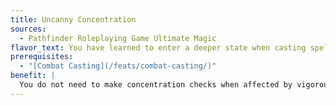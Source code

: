 ```yaml
---
title: Uncanny Concentration
sources:
  - Pathfinder Roleplaying Game Ultimate Magic
flavor_text: You have learned to enter a deeper state when casting spells, allowing you to shrug off distractions, damage, weather effects, and even the effects of other spells.
prerequisites:
  - "[Combat Casting](/feats/combat-casting/)"
benefit: |
  You do not need to make concentration checks when affected by vigorous or violent motion or by violent weather. You gain a +2 bonus on all other concentration checks.
---
```


